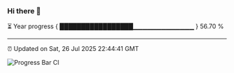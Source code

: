 ### Hi there 👋

⏳ Year progress { █████████████████▁▁▁▁▁▁▁▁▁▁▁▁▁ } 56.70 %

---

⏰ Updated on Sat, 26 Jul 2025 22:44:41 GMT

![Progress Bar CI](https://github.com/IshwaranRudhara/GIT-ACTION/workflows/Progress%20Bar%20CI/badge.svg)
